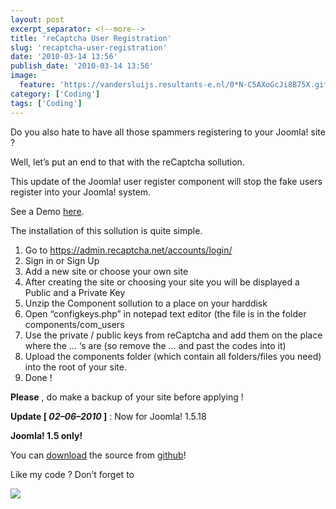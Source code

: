 ```yaml
---
layout: post
excerpt_separator: <!--more-->
title: 'reCaptcha User Registration'
slug: 'recaptcha-user-registration'
date: '2010-03-14 13:56'
publish_date: '2010-03-14 13:56'
image:
  feature: 'https://vandersluijs.resultants-e.nl/0*N-C5AXoGcJi8B75X.gif'
category: ['Coding']
tags: ['Coding']
---
```

Do you also hate to have all those spammers registering to your Joomla! site ?

Well, let’s put an end to that with the reCaptcha sollution.

This update of the Joomla! user register component will stop the fake users
register into your Joomla! system.

See a Demo
[here](http://demos.gebruikmaar.nl/joomla/index.php?option=com_user&view=register).

The installation of this sollution is quite simple.

  1. Go to <https://admin.recaptcha.net/accounts/login/>
  2. Sign in or Sign Up
  3. Add a new site or choose your own site
  4. After creating the site or choosing your site you will be displayed a Public and a Private Key
  5. Unzip the Component sollution to a place on your harddisk
  6. Open “configkeys.php” in notepad text editor (the file is in the folder components/com_users
  7. Use the private / public keys from reCaptcha and add them on the place where the … ‘s are (so remove the … and past the codes into it)
  8. Upload the components folder (which contain all folders/files you need) into the root of your site.
  9. Done !

 **Please** , do make a backup of your site before applying !

 **Update [ _02–06–2010_ ]** : Now for Joomla! 1.5.18

 **Joomla! 1.5 only!**  
  
You can [download](https://github.com/tvdsluijs/Joomla-recaptcha-users) the
source from [github](https://github.com/tvdsluijs/Joomla-recaptcha-users)!  
  
Like my code ? Don’t forget to

![](https://vandersluijs.resultants-e.nl/0*N-C5AXoGcJi8B75X.gif)

